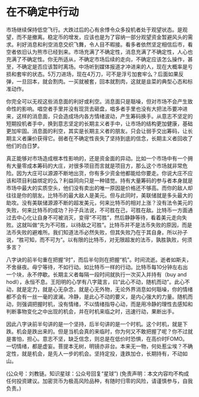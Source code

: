 # 在不确定中行动

市场继续保持低空飞行。大跌过后的心有余悸令众多投机者处于观望状态。是观望，而不是撤离。稳定币的增发，应该也是为了容纳一部分观望资金暂避风头的需求。利好消息和利空消息交织飞舞，令人目不暇接。看多者依然坚定相信后市，看空者依旧认为熊市已经到来。市场充满了不确定性，消息充满了不确定性，人心也充满了不确定性。你无所适从，不确定市场后续的走向，不确定应该怎么操作，甚至，不确定是否应该暂时离场。中场听到媒体报道才冲进来的人，现在大概率是亏损和套牢的状态。5万刀进场，现在4万刀，可不是浮亏加套牢么？后面如果反弹，一旦回本，就会割肉。一买就被套，回本就割肉，这就是韭菜的典型心态和标准动作。

你完全可以无视这些消息面的利好或利空。消息面只是聒噪，但对市场不会产生致命性的影响。唱空者手里并没有现货去砸盘，唱多者手里也没有大把法币要冲进来，这样的消息面，只会造成场内各方情绪波动，产生筹码换手。从意志不坚定的短期投机者手中，换到意志坚定的长期主义者手中，让市场的结构更加健康，基础更加牢固。消息面的利空，其实是长期主义者的朋友。只会让弱手交出筹码，让长期主义者廉价获得它。弱者在不确定性丧失了坚持到底的信念，长期主义者回收了他们的白日梦。

真正能够对市场造成根本性影响的，还是资金面的异动。比如一个市场中有一个拥有大量零成本筹码的大庄，对很多项目而言就是项目方，那么这个市场就非常危险。因为大庄可以源源不断地出货，你有多少资金他都能给你要走。你说大庄不应该和项目利益绑定的么？利益同向只是一种错觉。持有大量筹码的参与者本身就是市场中最大的实质空头，他们没有卖出的唯一原因是价格还不够高。而你的敌人却往往是你的朋友。比特币的最大敌人是美元。但与此同时，美联储就是多头最大的助攻。没有美联储源源不断的超发美元，何来比特币的相对上涨？没有法令美元的失败，何来比特币的成功？孙子兵法说，不可胜在己，可胜在敌。比特币一方面通过去中心化让自身不可被消灭，变得“不可胜”，然后静静等待，看着美元走向失败。这就叫做“先为不可胜，以待敌之可胜”。比特币并不是法币失败的原因，而是法币失败的避难所。我们知道法币必然失败，但其失败乃在于其自身。所以孙子说，“胜可知，而不可为”。以有限的比特币，对无限超发的法币，孰胜孰败，何须多言？

八字诀的前半句重在把握“时”，而后半句则在把握“机”。时间流逝。逝者如斯夫，不舍昼夜。毋宁等待，不如行动。如比特币一样的行动。比特币每10分钟左右出一个块，永不停歇。长期主义者每隔一段时间就执行一次买入并持有（buy and hodl），永恒不息。王阳明的心学有八字箴言，曰“此心不动，随机而动”。此心不动，就是定力，就是心无杂念，就是心无外物，无论外界消息如何聒噪，你的情绪都不会有一丝一毫的波澜。冷静，是此心不动的要义，是内心强大的力量。随机而动，则强调把握时机，没有情绪，不以情绪指导心动，而是用冷静的理性去感知和判断事物变化之中出现的机会，并在时机来临之时，迅速行动，果断出手。

因此八字诀前半句讲的是一个坚持，后半句讲的是一个时机。这个时机，就是下跌。机会是跌出来的。但是当机会真的来临时，你为何又不敢把握了呢？你不过就是害怕，担心。意志不坚，缺乏信念，则总是在低价时恐惧，在高价时FOMO。一切情绪，都是虚妄。菩提本无树，明镜亦非台。本来无一物，何处惹尘埃？不确定性，就是机会，是先人一步的机会。坚持定投，逢跌加仓，长期持有，不动如山。

\(公众号：刘教链。知识星球：公众号回复“星球”\)  \(免责声明：本文内容均不构成任何投资建议。加密货币为极高风险品种，有随时归零的风险，请谨慎参与，自我负责。\)

